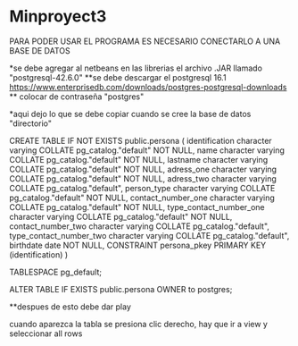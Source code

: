 # Minproyect3
PARA PODER USAR EL PROGRAMA ES NECESARIO CONECTARLO A UNA BASE DE DATOS  

*se debe agregar al netbeans en las librerias el archivo .JAR llamado "postgresql-42.6.0"
**se debe descargar el postgresql 16.1  https://www.enterprisedb.com/downloads/postgres-postgresql-downloads
** colocar de contraseña "postgres"

*aqui dejo lo que se debe copiar cuando se cree la base de datos "directorio" 


CREATE TABLE IF NOT EXISTS public.persona
(
    identification character varying COLLATE pg_catalog."default" NOT NULL,
    name character varying COLLATE pg_catalog."default" NOT NULL,
    lastname character varying COLLATE pg_catalog."default" NOT NULL,
    adress_one character varying COLLATE pg_catalog."default" NOT NULL,
    adress_two character varying COLLATE pg_catalog."default",
    person_type character varying COLLATE pg_catalog."default" NOT NULL,
    contact_number_one character varying COLLATE pg_catalog."default" NOT NULL,
    type_contact_number_one character varying COLLATE pg_catalog."default" NOT NULL,
    contact_number_two character varying COLLATE pg_catalog."default",
    type_contact_number_two character varying COLLATE pg_catalog."default",
    birthdate date NOT NULL,
    CONSTRAINT persona_pkey PRIMARY KEY (identification)
)

TABLESPACE pg_default;

ALTER TABLE IF EXISTS public.persona
    OWNER to postgres;


**despues de esto debe dar play


cuando aparezca la tabla se presiona clic derecho, hay que ir a view y seleccionar all rows
    
